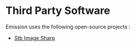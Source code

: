 # Third Party Software

Emission uses the following open-source projects :
- [Stb Image Sharp](https://github.com/StbSharp/StbImageSharp)